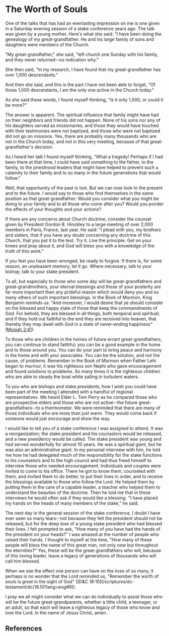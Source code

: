 # The Worth of Souls

One of the talks that has had an everlasting impression on me is one given in
a Saturday evening session of a stake conference years ago. The talk was given
by a young mother. Here's what she said: "I have been doing the genealogy of
my great-grandfather. He and his large family of sons and daughters were
members of the Church.

"My great-grandfather," she said, "left church one Sunday with his family, and
they never returned--no indication why."

She then said, "In my research, I have found that my great-grandfather has
over 1,000 descendants."

And then she said, and this is the part I have not been able to forget, "Of
those 1,000 descendants, I am the only one active in the Church today."

As she said these words, I found myself thinking, "Is it only 1,000, or could
it be more?"

The answer is apparent. The spiritual influence that family might have had on
their neighbors and friends did not happen. None of his sons nor any of his
daughters served as missionaries, and those they would have touched with their
testimonies were not baptized, and those who were not baptized did not go on
missions. Yes, there are probably many thousands who are not in the Church
today, and not in this very meeting, because of that great-grandfather's
decision.

As I heard her talk I found myself thinking, "What a tragedy! Perhaps if I had
been there at that time, I could have said something to the father, to the
family, to the priesthood leaders that might have helped to prevent such a
calamity to their family and to so many in the future generations that would
follow."

Well, that opportunity of the past is lost. But we can now look to the present
and to the future. I would say to those who find themselves in the same
position as that great-grandfather: Would you consider what you might be doing
to your family and to all those who come after you? Would you ponder the
effects of your thoughts and your actions?

If there are any concerns about Church doctrine, consider the counsel given by
President Gordon B. Hinckley to a large meeting of over 2,000 members in
Paris, France, last year. He said: "I plead with you, my brothers and sisters,
that if you have any doubt concerning any doctrine of this Church, that you
put it to the test. Try it. Live the principle. Get on your knees and pray
about it, and God will bless you with a knowledge of the truth of this work."

If you feel you have been wronged, be ready to forgive. If there is, for some
reason, an unpleasant memory, let it go. Where necessary, talk to your bishop;
talk to your stake president.

To all, but especially to those who some day will be great-grandfathers and
great-grandmothers, your eternal blessings and those of your posterity are far
more important than any prideful reason which would deny you and so many
others of such important blessings. In the Book of Mormon, King Benjamin
reminds us: "And moreover, I would desire that ye should consider on the
blessed and happy state of those that keep the commandments of God. For
behold, they are blessed in all things, both temporal and spiritual; and if
they hold out faithful to the end they are received into heaven, that thereby
they may dwell with God in a state of never-ending happiness" ([Mosiah
2:41](/scriptures/bofm/mosiah/2.41?lang=eng#40)).

To those who are children in the homes of future errant great-grandfathers,
you can continue to stand faithful; you can be a good example in the home and
to those around you. You can do your part to bring peace and harmony in the
home and with your associates. You can be the solution, and not the cause, of
problems. Remember in the Book of Mormon when Father Lehi began to murmur, it
was his righteous son Nephi who gave encouragement and found solutions to
problems. So many times it is the righteous children who are able to steady
the boat while sailing in turbulent waters.

To you who are bishops and stake presidents, how I wish you could have been
part of the meeting I attended with a handful of regional representatives. We
heard Elder L. Tom Perry as he compared those who are prospective elders and
those who are not active--the future great-grandfathers--to a thermometer. We
were reminded that there are many of those individuals who are more than just
warm. They would come back if someone would just encourage and show the way.

I would like to tell you of a stake conference I was assigned to attend. It
was a reorganization; the stake president and his counselors would be
released, and a new presidency would be called. The stake president was young
and had served wonderfully for almost 10 years. He was a spiritual giant, but
he was also an administrative giant. In my personal interview with him, he
told me how he had delegated much of the responsibility for the stake
functions to his counselors and to the high council and had thus freed himself
to interview those who needed encouragement. Individuals and couples were
invited to come to his office. There he got to know them, counseled with them,
and invited them to do better, to put their lives in order, and to receive the
blessings available to those who follow the Lord. He helped them by putting
them in the care of a capable leader, a teacher who helped them to understand
the beauties of the doctrine. Then he told me that in these interviews he
would often ask if they would like a blessing. "I have placed my hands on the
heads of many members of the stake," he said.

The next day in the general session of the stake conference, I doubt I have
ever seen so many tears--not because they felt the president should not be
released, but for the deep love of a young stake president who had blessed
their lives. I felt prompted to ask, "How many of you have had the hands of
the president on your heads?" I was amazed at the number of people who raised
their hands. I thought to myself at the time, "How many of these people will
bless the name of this great man, not only now but throughout the eternities?"
Yes, these will be the great-grandfathers who will, because of this loving
leader, leave a legacy of generations of thousands who will call him blessed.

When we see the effect one person can have on the lives of so many, it perhaps
is no wonder that the Lord reminded us, "Remember the worth of souls is great
in the sight of God" ([D&amp;C 18:10](/scriptures/dc-
testament/dc/18.10?lang=eng#9)).

I pray we all might consider what we can do individually to assist those who
will be the future great-grandparents, whether a little child, a teenager, or
an adult, so that each will leave a righteous legacy of those who know and
love the Lord. In the name of Jesus Christ, amen.

## References


